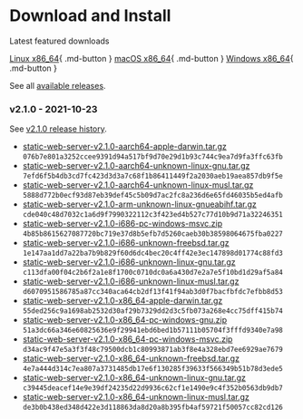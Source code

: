 # Download and Install

Latest featured downloads

[Linux x86_64](https://github.com/joseluisq/static-web-server/releases/download/v2.1.0/static-web-server-v2.1.0-x86_64-unknown-linux-gnu.tar.gz){ .md-button } [macOS x86_64](https://github.com/joseluisq/static-web-server/releases/download/v2.1.0/static-web-server-v2.1.0-x86_64-apple-darwin.tar.gz){ .md-button } [Windows x86_64](https://github.com/joseluisq/static-web-server/releases/download/v2.1.0/static-web-server-v2.1.0-x86_64-pc-windows-msvc.zip){ .md-button }

See all [available releases](https://github.com/joseluisq/static-web-server/releases).

### v2.1.0 - 2021-10-23

See [v2.1.0 release history](https://github.com/joseluisq/static-web-server/releases/tag/v2.1.0).

- [static-web-server-v2.1.0-aarch64-apple-darwin.tar.gz](https://github.com/joseluisq/static-web-server/releases/download/v2.1.0/static-web-server-v2.1.0-aarch64-apple-darwin.tar.gz) <br>`076b7e801a3252ccee9391d94a517bf9d70e29d1b93c744c9ea7d9fa3ffc63fb`
- [static-web-server-v2.1.0-aarch64-unknown-linux-gnu.tar.gz](https://github.com/joseluisq/static-web-server/releases/download/v2.1.0/static-web-server-v2.1.0-aarch64-unknown-linux-gnu.tar.gz) <br>`7efd6f5b4db3cd7fc423d3d3a7c68f1b86411449f2a2030aeb19aea857db9f5e`
- [static-web-server-v2.1.0-aarch64-unknown-linux-musl.tar.gz](https://github.com/joseluisq/static-web-server/releases/download/v2.1.0/static-web-server-v2.1.0-aarch64-unknown-linux-musl.tar.gz) <br>`5888d772b0ecf93d87eb39def45c5b09d7ac2fc8a236d6e65fd46035b5ed4afb`
- [static-web-server-v2.1.0-arm-unknown-linux-gnueabihf.tar.gz](https://github.com/joseluisq/static-web-server/releases/download/v2.1.0/static-web-server-v2.1.0-arm-unknown-linux-gnueabihf.tar.gz) <br>`cde040c48d7032c1a6d9f7990322112c3f423ed4b527c77d10b9d71a32246351`
- [static-web-server-v2.1.0-i686-pc-windows-msvc.zip](https://github.com/joseluisq/static-web-server/releases/download/v2.1.0/static-web-server-v2.1.0-i686-pc-windows-msvc.zip) <br>`4b85b8615627087720bc719e37d8b5efb7d5260caeb30b38598064675fba0227`
- [static-web-server-v2.1.0-i686-unknown-freebsd.tar.gz](https://github.com/joseluisq/static-web-server/releases/download/v2.1.0/static-web-server-v2.1.0-i686-unknown-freebsd.tar.gz) <br>`1e147aa1dd7a22ba7b9b829f60d6dc4bec20c4ff42e3ec147898d01774c88fd3`
- [static-web-server-v2.1.0-i686-unknown-linux-gnu.tar.gz](https://github.com/joseluisq/static-web-server/releases/download/v2.1.0/static-web-server-v2.1.0-i686-unknown-linux-gnu.tar.gz) <br>`c113dfa00f04c2b6f2a1e8f1700c0710dc0a6a430d7e2a7e5f10bd1d29af5a84`
- [static-web-server-v2.1.0-i686-unknown-linux-musl.tar.gz](https://github.com/joseluisq/static-web-server/releases/download/v2.1.0/static-web-server-v2.1.0-i686-unknown-linux-musl.tar.gz) <br>`d6070951586785a87cc340aca64cb2df13f41f94ab3d0f7bacfbfdc7efbb8d53`
- [static-web-server-v2.1.0-x86_64-apple-darwin.tar.gz](https://github.com/joseluisq/static-web-server/releases/download/v2.1.0/static-web-server-v2.1.0-x86_64-apple-darwin.tar.gz) <br>`55ded256c9a1698ab2532d30af29b7329dd2d3c5fb073a268e4cc75dff415b74`
- [static-web-server-v2.1.0-x86_64-pc-windows-gnu.zip](https://github.com/joseluisq/static-web-server/releases/download/v2.1.0/static-web-server-v2.1.0-x86_64-pc-windows-gnu.zip) <br>`51a3dc66a346e60825636e9f29941ebd6bed1b57111b05704f3fffd9340e7a98`
- [static-web-server-v2.1.0-x86_64-pc-windows-msvc.zip](https://github.com/joseluisq/static-web-server/releases/download/v2.1.0/static-web-server-v2.1.0-x86_64-pc-windows-msvc.zip) <br>`d34ac9f47e5a3f3f48c79500dcb1c80993871ab3f8e4a328ebd7ee6929ae7679`
- [static-web-server-v2.1.0-x86_64-unknown-freebsd.tar.gz](https://github.com/joseluisq/static-web-server/releases/download/v2.1.0/static-web-server-v2.1.0-x86_64-unknown-freebsd.tar.gz) <br>`4e7a444d314c7ea807a3731485db17e6f130285f39633f566349b51b78d3ede5`
- [static-web-server-v2.1.0-x86_64-unknown-linux-gnu.tar.gz](https://github.com/joseluisq/static-web-server/releases/download/v2.1.0/static-web-server-v2.1.0-x86_64-unknown-linux-gnu.tar.gz) <br>`c39445deacef14e9e39df24235d22d9936c62cf1e1490e9c4f352b0563db9db7`
- [static-web-server-v2.1.0-x86_64-unknown-linux-musl.tar.gz](https://github.com/joseluisq/static-web-server/releases/download/v2.1.0/static-web-server-v2.1.0-x86_64-unknown-linux-musl.tar.gz) <br>`de3b0b438ed348d422e3d118863da8d20a8b395fb4af59721f50057cc82cd126`
